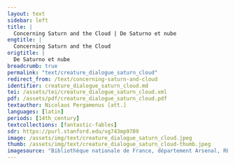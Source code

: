 ```yaml
---
layout: text
sidebar: left
title: |
  Concerning Saturn and the Cloud | De Saturno et nube
engtitle: |
  Concerning Saturn and the Cloud
origtitle: |
  De Saturno et nube
breadcrumb: true
permalink: "text/creature_dialogue_saturn_cloud"
redirect_from: /text/concerning-saturn-and-cloud
identifier: creature_dialogue_saturn_cloud.md
tei: /assets/tei/creature_dialogue_saturn_cloud.xml
pdf: /assets/pdf/creature_dialogue_saturn_cloud.pdf
textauthor: Nicolaus Pergamenus [att.]
languages: [latin]
periods: [14th_century]
textcollections: [fantastic-fables]
sdr: https://purl.stanford.edu/vg743mp9789
image: /assets/img/text/creature_dialogue_saturn_cloud.jpeg
thumb: /assets/img/text/creature_dialogue_saturn_cloud-thumb.jpeg
imagesource: "Bibliothèque nationale de France, département Arsenal, RESERVE FOL-BL-911, f.11r [Public Domain]"
---
```

